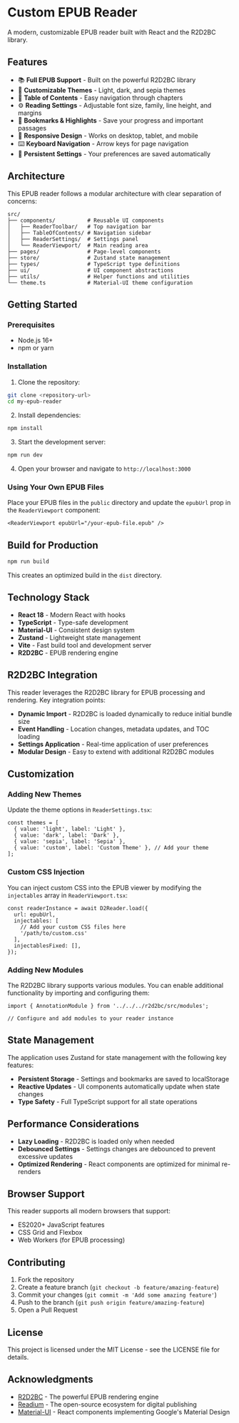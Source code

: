 # Custom EPUB Reader

A modern, customizable EPUB reader built with React and the R2D2BC library.

## Features

- 📚 **Full EPUB Support** - Built on the powerful R2D2BC library
- 🎨 **Customizable Themes** - Light, dark, and sepia themes
- 📖 **Table of Contents** - Easy navigation through chapters
- ⚙️ **Reading Settings** - Adjustable font size, family, line height, and margins
- 🔖 **Bookmarks & Highlights** - Save your progress and important passages
- 📱 **Responsive Design** - Works on desktop, tablet, and mobile
- ⌨️ **Keyboard Navigation** - Arrow keys for page navigation
- 💾 **Persistent Settings** - Your preferences are saved automatically

## Architecture

This EPUB reader follows a modular architecture with clear separation of concerns:

```
src/
├── components/          # Reusable UI components
│   ├── ReaderToolbar/   # Top navigation bar
│   ├── TableOfContents/ # Navigation sidebar
│   ├── ReaderSettings/  # Settings panel
│   └── ReaderViewport/  # Main reading area
├── pages/               # Page-level components
├── store/               # Zustand state management
├── types/               # TypeScript type definitions
├── ui/                  # UI component abstractions
├── utils/               # Helper functions and utilities
└── theme.ts             # Material-UI theme configuration
```

## Getting Started

### Prerequisites

- Node.js 16+ 
- npm or yarn

### Installation

1. Clone the repository:
```bash
git clone <repository-url>
cd my-epub-reader
```

2. Install dependencies:
```bash
npm install
```

3. Start the development server:
```bash
npm run dev
```

4. Open your browser and navigate to `http://localhost:3000`

### Using Your Own EPUB Files

Place your EPUB files in the `public` directory and update the `epubUrl` prop in the `ReaderViewport` component:

```tsx
<ReaderViewport epubUrl="/your-epub-file.epub" />
```

## Build for Production

```bash
npm run build
```

This creates an optimized build in the `dist` directory.

## Technology Stack

- **React 18** - Modern React with hooks
- **TypeScript** - Type-safe development
- **Material-UI** - Consistent design system
- **Zustand** - Lightweight state management
- **Vite** - Fast build tool and development server
- **R2D2BC** - EPUB rendering engine

## R2D2BC Integration

This reader leverages the R2D2BC library for EPUB processing and rendering. Key integration points:

- **Dynamic Import** - R2D2BC is loaded dynamically to reduce initial bundle size
- **Event Handling** - Location changes, metadata updates, and TOC loading
- **Settings Application** - Real-time application of user preferences
- **Modular Design** - Easy to extend with additional R2D2BC modules

## Customization

### Adding New Themes

Update the theme options in `ReaderSettings.tsx`:

```tsx
const themes = [
  { value: 'light', label: 'Light' },
  { value: 'dark', label: 'Dark' },
  { value: 'sepia', label: 'Sepia' },
  { value: 'custom', label: 'Custom Theme' }, // Add your theme
];
```

### Custom CSS Injection

You can inject custom CSS into the EPUB viewer by modifying the `injectables` array in `ReaderViewport.tsx`:

```tsx
const readerInstance = await D2Reader.load({
  url: epubUrl,
  injectables: [
    // Add your custom CSS files here
    '/path/to/custom.css'
  ],
  injectablesFixed: [],
});
```

### Adding New Modules

The R2D2BC library supports various modules. You can enable additional functionality by importing and configuring them:

```tsx
import { AnnotationModule } from '../../../r2d2bc/src/modules';

// Configure and add modules to your reader instance
```

## State Management

The application uses Zustand for state management with the following key features:

- **Persistent Storage** - Settings and bookmarks are saved to localStorage
- **Reactive Updates** - UI components automatically update when state changes
- **Type Safety** - Full TypeScript support for all state operations

## Performance Considerations

- **Lazy Loading** - R2D2BC is loaded only when needed
- **Debounced Settings** - Settings changes are debounced to prevent excessive updates
- **Optimized Rendering** - React components are optimized for minimal re-renders

## Browser Support

This reader supports all modern browsers that support:
- ES2020+ JavaScript features
- CSS Grid and Flexbox
- Web Workers (for EPUB processing)

## Contributing

1. Fork the repository
2. Create a feature branch (`git checkout -b feature/amazing-feature`)
3. Commit your changes (`git commit -m 'Add some amazing feature'`)
4. Push to the branch (`git push origin feature/amazing-feature`)
5. Open a Pull Request

## License

This project is licensed under the MIT License - see the LICENSE file for details.

## Acknowledgments

- [R2D2BC](https://github.com/d-i-t-a/R2D2BC) - The powerful EPUB rendering engine
- [Readium](https://readium.org/) - The open-source ecosystem for digital publishing
- [Material-UI](https://mui.com/) - React components implementing Google's Material Design
